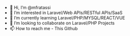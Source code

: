 - 👋 Hi, I’m @mfratassi
- 👀 I’m interested in Laravel/Web APIs/RESTful APIs/SaaS
- 🌱 I’m currently learning Laravel/PHP/MYSQL/REACT/VUE
- 💞️ I’m looking to collaborate on Laravel/PHP Projects
- 📫 How to reach me - This Github

<!---
mfratassi/mfratassi is a ✨ special ✨ repository because its `README.md` (this file) appears on your GitHub profile.
You can click the Preview link to take a look at your changes.
--->

